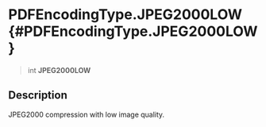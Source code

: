 PDFEncodingType.JPEG2000LOW {#PDFEncodingType.JPEG2000LOW}
===========================

> int **JPEG2000LOW**

Description
-----------

JPEG2000 compression with low image quality.
